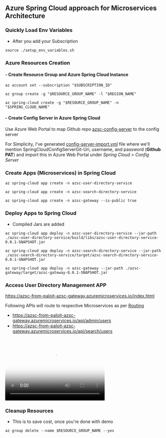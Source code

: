 ## Azure Spring Cloud approach for Microservices Architecture

### Quickly Load Env Variables
- After you add your Subscription
```
source ./setup_env_variables.sh
```

### Azure Resources Creation
#### - Create Resource Group and Azure Spring Cloud Instance
```
az account set --subscription "$SUBSCRIPTION_ID"

az group create -g "$RESOURCE_GROUP_NAME" -l "$REGION_NAME"

az spring-cloud create -g "$RESOURCE_GROUP_NAME" -n "$SPRING_CLOUD_NAME"
```

#### - Create Config Server in Azure Spring Cloud
Use Azure Web Portal to map Github repo [azsc-config-server](https://github.com/whyaneel/azsc-config-server) to the config server

For Simplicity, I've generated [config-server-import.yml](https://raw.githubusercontent.com/whyaneel/azure-spring-cloud-demo/master/config-server-import.yml) file where we'll mention SpringCloudConfigServerGit-Uri, username, and password (**Github PAT**) and import this in Azure Web Portal under _Spring Cloud > Config Server_



### Create Apps (Microservices) in Spring Cloud
```
az spring-cloud app create -n azsc-user-directory-service

az spring-cloud app create -n azsc-search-directory-service

az spring-cloud app create -n azsc-gateway --is-public true
```

### Deploy Apps to Spring Cloud
- Compiled Jars are added
```
az spring-cloud app deploy -n azsc-user-directory-service --jar-path ./azsc-user-directory-service/build/libs/azsc-user-directory-service-0.0.1-SNAPSHOT.jar

az spring-cloud app deploy -n azsc-search-directory-service --jar-path ./azsc-search-directory-service/target/azsc-search-directory-service-0.0.1-SNAPSHOT.jar

az spring-cloud app deploy -n azsc-gateway --jar-path ./azsc-gateway/target/azsc-gateway-0.0.1-SNAPSHOT.jar
```

### Access User Directory Management APP
https://azsc-from-paloit-azsc-gateway.azuremicroservices.io/index.html

Following APIs will route to respective Microservices as per [Routing](https://github.com/whyaneel/azsc-config-server/blob/master/azsc-gateway.yml)
* https://azsc-from-paloit-azsc-gateway.azuremicroservices.io/api/admin/users
* https://azsc-from-paloit-azsc-gateway.azuremicroservices.io/api/search/users

<video src="azsc-demo.mp4" poster="azsc-poster.png" width="320"
height="200" controls preload></video>

### Cleanup Resources
- This is to save cost, once you're done with demo
```
az group delete --name $RESOURCE_GROUP_NAME --yes
```

